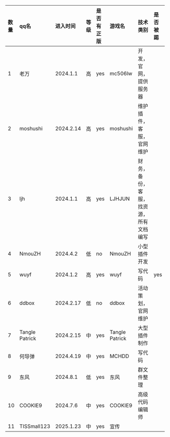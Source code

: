 |数量|qq名|进入时间|等级|是否有正版|游戏名|技术类别|是否被踢|
|:---|:---|:---|:---|:---|:---|:-----|:----
|1|老万|2024.1.1|高|yes|mc506lw|开发，官网，提供服务器
|2|moshushi|2024.2.14|高|yes|moshushi|维护插件，客服，官网维护
|3|ljh|2024.1.1|高|yes|LJHJUN|财务，备份，客服，找资源，所有文档编写
|4|NmouZH|2024.4.2|低|no|NmouZH|小型插件开发
|5|wuyf|2024.1.2|高|yes|wuyf|写代码|yes|
|6|ddbox|2024.2.17|低|no|ddbox|活动策划，官网维护
|7|Tangle Patrick|2024.2.15|中|yes|Tangle Patrick|大型插件制作
|8|何导弹|2024.4.19|中|yes|MCHDD|写代码
|9|东风|2024.8.1|低|yes|东风|群文件整理
|10|COOKIE9|2024.7.6|中|yes|COOKIE9|高级代码编辑师|
|11|TISSmall123|2025.1.23|中|yes|宣传|
<!--stackedit_data:
eyJoaXN0b3J5IjpbLTkwMDQ1MzY2NiwtNTAyMDk0OTkxLDU4OD
Y4MzgzNl19
-->